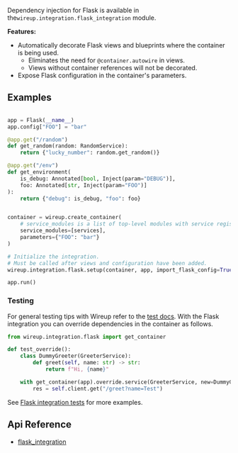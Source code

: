 Dependency injection for Flask is available in the`wireup.integration.flask_integration` module.

**Features:**

* Automatically decorate Flask views and blueprints where the container is being used.
    * Eliminates the need for `@container.autowire` in views.
    * Views without container references will not be decorated.
* Expose Flask configuration in the container's parameters.

## Examples

```python

app = Flask(__name__)
app.config["FOO"] = "bar"

@app.get("/random")
def get_random(random: RandomService):
    return {"lucky_number": random.get_random()}

@app.get("/env")
def get_environment(
    is_debug: Annotated[bool, Inject(param="DEBUG")], 
    foo: Annotated[str, Inject(param="FOO")]
):
    return {"debug": is_debug, "foo": foo}


container = wireup.create_container(
    # service_modules is a list of top-level modules with service registrations.
    service_modules=[services],
    parameters={"FOO": "bar"}
)

# Initialize the integration.
# Must be called after views and configuration have been added.
wireup.integration.flask.setup(container, app, import_flask_config=True)

app.run()
```

### Testing

For general testing tips with Wireup refer to the [test docs](../testing.md). 
With the Flask integration you can override dependencies in the container as follows.

```python title="test_thing.py"
from wireup.integration.flask import get_container

def test_override():
    class DummyGreeter(GreeterService):
        def greet(self, name: str) -> str:
            return f"Hi, {name}"

    with get_container(app).override.service(GreeterService, new=DummyGreeter()):
        res = self.client.get("/greet?name=Test")
```

See [Flask integration tests](https://github.com/maldoinc/wireup/blob/master/test/integration/flask/test_flask_integration.py)
for more examples.


## Api Reference

* [flask_integration](../class/flask_integration.md)
